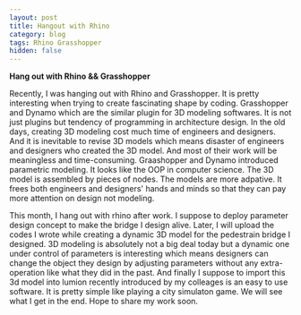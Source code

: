 ```yaml
---
layout: post
title: Hangout with Rhino
category: blog
tags: Rhino Grasshopper
hidden: false
---
```


**Hang out with Rhino && Grasshopper**

Recently, I was hanging out with Rhino and Grasshopper. It is pretty interesting when trying to create fascinating shape by coding. Grasshopper and Dynamo which are the similar plugin for 3D modeling softwares.
It is not just plugins but tendency of programming in architecture design. In the old days, creating 3D modeling cost much time of engineers and designers. And it is inevitable to revise 3D models which means disaster of engineers and designers who created the 3D model. And most of their work will be meaningless and time-consuming. Graashopper and Dynamo introduced parametric modeling. It looks like the OOP in computer science. The 3D model is assembled by pieces of nodes. The models are more adpative. It frees both engineers and designers' hands and minds so that they can pay more attention on design not modeling. 

This month, I hang out with rhino after work. I suppose to deploy parameter design concept to make the bridge
I design alive. Later, I will upload the codes I wrote while creating a dynamic 3D model for the pedestrain bridge I designed. 3D modeling is absolutely not a big deal today but a dynamic one under control of parameters
is interesting which means designers can change the object they design by adjusting parameters without any extra-operation like what they did in the past. And finally I suppose to import this 3d model into lumion recently introduced by my colleages is an easy to use software. It is pretty simple like playing a city simulaton game. We will see what I get in the end. Hope to share my work soon. 
